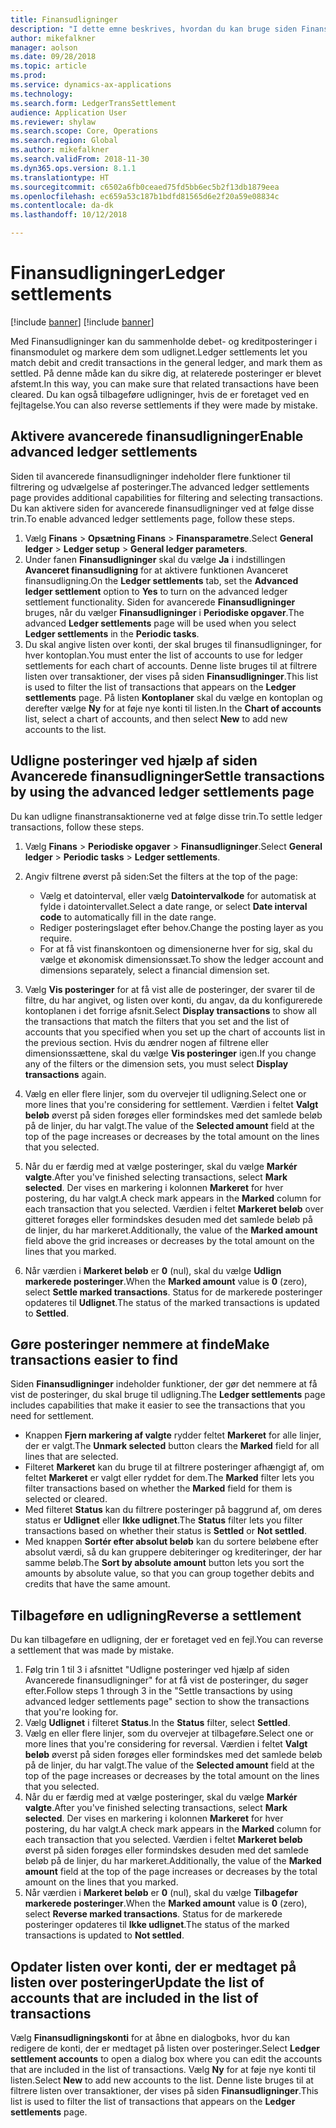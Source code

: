 ```yaml
---
title: Finansudligninger
description: "I dette emne beskrives, hvordan du kan bruge siden Finansudligninger til at udligne finansposteringer og tilbageføre udligninger."
author: mikefalkner
manager: aolson
ms.date: 09/28/2018
ms.topic: article
ms.prod: 
ms.service: dynamics-ax-applications
ms.technology: 
ms.search.form: LedgerTransSettlement
audience: Application User
ms.reviewer: shylaw
ms.search.scope: Core, Operations
ms.search.region: Global
ms.author: mikefalkner
ms.search.validFrom: 2018-11-30
ms.dyn365.ops.version: 8.1.1
ms.translationtype: HT
ms.sourcegitcommit: c6502a6fb0ceaed75fd5bb6ec5b2f13db1879eea
ms.openlocfilehash: ec659a53c187b1bdfd81565d6e2f20a59e08834c
ms.contentlocale: da-dk
ms.lasthandoff: 10/12/2018

---
```


# <a name="ledger-settlements"></a><span data-ttu-id="4c04a-103">Finansudligninger</span><span class="sxs-lookup"><span data-stu-id="4c04a-103">Ledger settlements</span></span>

[!include [banner](../includes/banner.md)]
[!include [banner](../includes/preview-banner.md)]

<span data-ttu-id="4c04a-104">Med Finansudligninger kan du sammenholde debet- og kreditposteringer i finansmodulet og markere dem som udlignet.</span><span class="sxs-lookup"><span data-stu-id="4c04a-104">Ledger settlements let you match debit and credit transactions in the general ledger, and mark them as settled.</span></span> <span data-ttu-id="4c04a-105">På denne måde kan du sikre dig, at relaterede posteringer er blevet afstemt.</span><span class="sxs-lookup"><span data-stu-id="4c04a-105">In this way, you can make sure that related transactions have been cleared.</span></span> <span data-ttu-id="4c04a-106">Du kan også tilbageføre udligninger, hvis de er foretaget ved en fejltagelse.</span><span class="sxs-lookup"><span data-stu-id="4c04a-106">You can also reverse settlements if they were made by mistake.</span></span>

## <a name="enable-advanced-ledger-settlements"></a><span data-ttu-id="4c04a-107">Aktivere avancerede finansudligninger</span><span class="sxs-lookup"><span data-stu-id="4c04a-107">Enable advanced ledger settlements</span></span>

<span data-ttu-id="4c04a-108">Siden til avancerede finansudligninger indeholder flere funktioner til filtrering og udvælgelse af posteringer.</span><span class="sxs-lookup"><span data-stu-id="4c04a-108">The advanced ledger settlements page provides additional capabilities for filtering and selecting transactions.</span></span> <span data-ttu-id="4c04a-109">Du kan aktivere siden for avancerede finansudligninger ved at følge disse trin.</span><span class="sxs-lookup"><span data-stu-id="4c04a-109">To enable advanced ledger settlements page, follow these steps.</span></span>

1. <span data-ttu-id="4c04a-110">Vælg **Finans** \> **Opsætning Finans** \> **Finansparametre**.</span><span class="sxs-lookup"><span data-stu-id="4c04a-110">Select **General ledger** \> **Ledger setup** \> **General ledger parameters**.</span></span> 
2. <span data-ttu-id="4c04a-111">Under fanen **Finansudligninger** skal du vælge **Ja** i indstillingen **Avanceret finansudligning** for at aktivere funktionen Avanceret finansudligning.</span><span class="sxs-lookup"><span data-stu-id="4c04a-111">On the **Ledger settlements** tab, set the **Advanced ledger settlement** option to **Yes** to turn on the advanced ledger settlement functionality.</span></span> <span data-ttu-id="4c04a-112">Siden for avancerede **Finansudligninger** bruges, når du vælger **Finansudligninger** i **Periodiske opgaver**.</span><span class="sxs-lookup"><span data-stu-id="4c04a-112">The advanced **Ledger settlements** page will be used when you select **Ledger settlements** in the **Periodic tasks**.</span></span> 
3. <span data-ttu-id="4c04a-113">Du skal angive listen over konti, der skal bruges til finansudligninger, for hver kontoplan.</span><span class="sxs-lookup"><span data-stu-id="4c04a-113">You must enter the list of accounts to use for ledger settlements for each chart of accounts.</span></span> <span data-ttu-id="4c04a-114">Denne liste bruges til at filtrere listen over transaktioner, der vises på siden **Finansudligninger**.</span><span class="sxs-lookup"><span data-stu-id="4c04a-114">This list is used to filter the list of transactions that appears on the **Ledger settlements** page.</span></span> <span data-ttu-id="4c04a-115">På listen **Kontoplaner** skal du vælge en kontoplan og derefter vælge **Ny** for at føje nye konti til listen.</span><span class="sxs-lookup"><span data-stu-id="4c04a-115">In the **Chart of accounts** list, select a chart of accounts, and then select **New** to add new accounts to the list.</span></span>

## <a name="settle-transactions-by-using-the-advanced-ledger-settlements-page"></a><span data-ttu-id="4c04a-116">Udligne posteringer ved hjælp af siden Avancerede finansudligninger</span><span class="sxs-lookup"><span data-stu-id="4c04a-116">Settle transactions by using the advanced ledger settlements page</span></span>

<span data-ttu-id="4c04a-117">Du kan udligne finanstransaktionerne ved at følge disse trin.</span><span class="sxs-lookup"><span data-stu-id="4c04a-117">To settle ledger transactions, follow these steps.</span></span>

1. <span data-ttu-id="4c04a-118">Vælg **Finans** \> **Periodiske opgaver** \> **Finansudligninger**.</span><span class="sxs-lookup"><span data-stu-id="4c04a-118">Select **General ledger** \> **Periodic tasks** \> **Ledger settlements**.</span></span>
2. <span data-ttu-id="4c04a-119">Angiv filtrene øverst på siden:</span><span class="sxs-lookup"><span data-stu-id="4c04a-119">Set the filters at the top of the page:</span></span>

    - <span data-ttu-id="4c04a-120">Vælg et datointerval, eller vælg **Datointervalkode** for automatisk at fylde i datointervallet.</span><span class="sxs-lookup"><span data-stu-id="4c04a-120">Select a date range, or select **Date interval code** to automatically fill in the date range.</span></span>
    - <span data-ttu-id="4c04a-121">Rediger posteringslaget efter behov.</span><span class="sxs-lookup"><span data-stu-id="4c04a-121">Change the posting layer as you require.</span></span>
    - <span data-ttu-id="4c04a-122">For at få vist finanskontoen og dimensionerne hver for sig, skal du vælge et økonomisk dimensionssæt.</span><span class="sxs-lookup"><span data-stu-id="4c04a-122">To show the ledger account and dimensions separately, select a financial dimension set.</span></span>

3. <span data-ttu-id="4c04a-123">Vælg **Vis posteringer** for at få vist alle de posteringer, der svarer til de filtre, du har angivet, og listen over konti, du angav, da du konfigurerede kontoplanen i det forrige afsnit.</span><span class="sxs-lookup"><span data-stu-id="4c04a-123">Select **Display transactions** to show all the transactions that match the filters that you set and the list of accounts that you specified when you set up the chart of accounts list in the previous section.</span></span> <span data-ttu-id="4c04a-124">Hvis du ændrer nogen af filtrene eller dimensionssættene, skal du vælge **Vis posteringer** igen.</span><span class="sxs-lookup"><span data-stu-id="4c04a-124">If you change any of the filters or the dimension sets, you must select **Display transactions** again.</span></span>
4. <span data-ttu-id="4c04a-125">Vælg en eller flere linjer, som du overvejer til udligning.</span><span class="sxs-lookup"><span data-stu-id="4c04a-125">Select one or more lines that you're considering for settlement.</span></span> <span data-ttu-id="4c04a-126">Værdien i feltet **Valgt beløb** øverst på siden forøges eller formindskes med det samlede beløb på de linjer, du har valgt.</span><span class="sxs-lookup"><span data-stu-id="4c04a-126">The value of the **Selected amount** field at the top of the page increases or decreases by the total amount on the lines that you selected.</span></span>
5. <span data-ttu-id="4c04a-127">Når du er færdig med at vælge posteringer, skal du vælge **Markér valgte**.</span><span class="sxs-lookup"><span data-stu-id="4c04a-127">After you've finished selecting transactions, select **Mark selected**.</span></span> <span data-ttu-id="4c04a-128">Der vises en markering i kolonnen **Markeret** for hver postering, du har valgt.</span><span class="sxs-lookup"><span data-stu-id="4c04a-128">A check mark appears in the **Marked** column for each transaction that you selected.</span></span> <span data-ttu-id="4c04a-129">Værdien i feltet **Markeret beløb** over gitteret forøges eller formindskes desuden med det samlede beløb på de linjer, du har markeret.</span><span class="sxs-lookup"><span data-stu-id="4c04a-129">Additionally, the value of the **Marked amount** field above the grid increases or decreases by the total amount on the lines that you marked.</span></span>
6. <span data-ttu-id="4c04a-130">Når værdien i **Markeret beløb** er **0** (nul), skal du vælge **Udlign markerede posteringer**.</span><span class="sxs-lookup"><span data-stu-id="4c04a-130">When the **Marked amount** value is **0** (zero), select **Settle marked transactions**.</span></span> <span data-ttu-id="4c04a-131">Status for de markerede posteringer opdateres til **Udlignet**.</span><span class="sxs-lookup"><span data-stu-id="4c04a-131">The status of the marked transactions is updated to **Settled**.</span></span>

## <a name="make-transactions-easier-to-find"></a><span data-ttu-id="4c04a-132">Gøre posteringer nemmere at finde</span><span class="sxs-lookup"><span data-stu-id="4c04a-132">Make transactions easier to find</span></span>

<span data-ttu-id="4c04a-133">Siden **Finansudligninger** indeholder funktioner, der gør det nemmere at få vist de posteringer, du skal bruge til udligning.</span><span class="sxs-lookup"><span data-stu-id="4c04a-133">The **Ledger settlements** page includes capabilities that make it easier to see the transactions that you need for settlement.</span></span>

- <span data-ttu-id="4c04a-134">Knappen **Fjern markering af valgte** rydder feltet **Markeret** for alle linjer, der er valgt.</span><span class="sxs-lookup"><span data-stu-id="4c04a-134">The **Unmark selected** button clears the **Marked** field for all lines that are selected.</span></span>
- <span data-ttu-id="4c04a-135">Filteret **Markeret** kan du bruge til at filtrere posteringer afhængigt af, om feltet **Markeret** er valgt eller ryddet for dem.</span><span class="sxs-lookup"><span data-stu-id="4c04a-135">The **Marked** filter lets you filter transactions based on whether the **Marked** field for them is selected or cleared.</span></span>
- <span data-ttu-id="4c04a-136">Med filteret **Status** kan du filtrere posteringer på baggrund af, om deres status er **Udlignet** eller **Ikke udlignet**.</span><span class="sxs-lookup"><span data-stu-id="4c04a-136">The **Status** filter lets you filter transactions based on whether their status is **Settled** or **Not settled**.</span></span>
- <span data-ttu-id="4c04a-137">Med knappen **Sortér efter absolut beløb** kan du sortere beløbene efter absolut værdi, så du kan gruppere debiteringer og krediteringer, der har samme beløb.</span><span class="sxs-lookup"><span data-stu-id="4c04a-137">The **Sort by absolute amount** button lets you sort the amounts by absolute value, so that you can group together debits and credits that have the same amount.</span></span>

## <a name="reverse-a-settlement"></a><span data-ttu-id="4c04a-138">Tilbageføre en udligning</span><span class="sxs-lookup"><span data-stu-id="4c04a-138">Reverse a settlement</span></span>

<span data-ttu-id="4c04a-139">Du kan tilbageføre en udligning, der er foretaget ved en fejl.</span><span class="sxs-lookup"><span data-stu-id="4c04a-139">You can reverse a settlement that was made by mistake.</span></span>

1. <span data-ttu-id="4c04a-140">Følg trin 1 til 3 i afsnittet "Udligne posteringer ved hjælp af siden Avancerede finansudligninger" for at få vist de posteringer, du søger efter.</span><span class="sxs-lookup"><span data-stu-id="4c04a-140">Follow steps 1 through 3 in the "Settle transactions by using advanced ledger settlements page" section to show the transactions that you're looking for.</span></span>
2. <span data-ttu-id="4c04a-141">Vælg **Udlignet** i filteret **Status**.</span><span class="sxs-lookup"><span data-stu-id="4c04a-141">In the **Status** filter, select **Settled**.</span></span>
3. <span data-ttu-id="4c04a-142">Vælg en eller flere linjer, som du overvejer at tilbageføre.</span><span class="sxs-lookup"><span data-stu-id="4c04a-142">Select one or more lines that you're considering for reversal.</span></span> <span data-ttu-id="4c04a-143">Værdien i feltet **Valgt beløb** øverst på siden forøges eller formindskes med det samlede beløb på de linjer, du har valgt.</span><span class="sxs-lookup"><span data-stu-id="4c04a-143">The value of the **Selected amount** field at the top of the page increases or decreases by the total amount on the lines that you selected.</span></span>
4. <span data-ttu-id="4c04a-144">Når du er færdig med at vælge posteringer, skal du vælge **Markér valgte**.</span><span class="sxs-lookup"><span data-stu-id="4c04a-144">After you've finished selecting transactions, select **Mark selected**.</span></span> <span data-ttu-id="4c04a-145">Der vises en markering i kolonnen **Markeret** for hver postering, du har valgt.</span><span class="sxs-lookup"><span data-stu-id="4c04a-145">A check mark appears in the **Marked** column for each transaction that you selected.</span></span> <span data-ttu-id="4c04a-146">Værdien i feltet **Markeret beløb** øverst på siden forøges eller formindskes desuden med det samlede beløb på de linjer, du har markeret.</span><span class="sxs-lookup"><span data-stu-id="4c04a-146">Additionally, the value of the **Marked amount** field at the top of the page increases or decreases by the total amount on the lines that you marked.</span></span>
5. <span data-ttu-id="4c04a-147">Når værdien i **Markeret beløb** er **0** (nul), skal du vælge **Tilbagefør markerede posteringer**.</span><span class="sxs-lookup"><span data-stu-id="4c04a-147">When the **Marked amount** value is **0** (zero), select **Reverse marked transactions**.</span></span> <span data-ttu-id="4c04a-148">Status for de markerede posteringer opdateres til **Ikke udlignet**.</span><span class="sxs-lookup"><span data-stu-id="4c04a-148">The status of the marked transactions is updated to **Not settled**.</span></span>

## <a name="update-the-list-of-accounts-that-are-included-in-the-list-of-transactions"></a><span data-ttu-id="4c04a-149">Opdater listen over konti, der er medtaget på listen over posteringer</span><span class="sxs-lookup"><span data-stu-id="4c04a-149">Update the list of accounts that are included in the list of transactions</span></span>

<span data-ttu-id="4c04a-150">Vælg **Finansudligningskonti** for at åbne en dialogboks, hvor du kan redigere de konti, der er medtaget på listen over posteringer.</span><span class="sxs-lookup"><span data-stu-id="4c04a-150">Select **Ledger settlement accounts** to open a dialog box where you can edit the accounts that are included in the list of transactions.</span></span> <span data-ttu-id="4c04a-151">Vælg **Ny** for at føje nye konti til listen.</span><span class="sxs-lookup"><span data-stu-id="4c04a-151">Select **New** to add new accounts to the list.</span></span> <span data-ttu-id="4c04a-152">Denne liste bruges til at filtrere listen over transaktioner, der vises på siden **Finansudligninger**.</span><span class="sxs-lookup"><span data-stu-id="4c04a-152">This list is used to filter the list of transactions that appears on the **Ledger settlements** page.</span></span>

